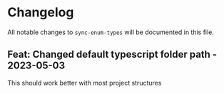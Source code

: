 # Changelog

All notable changes to `sync-enum-types` will be documented in this file.

## Feat: Changed default typescript folder path - 2023-05-03

This should work better with most project structures
